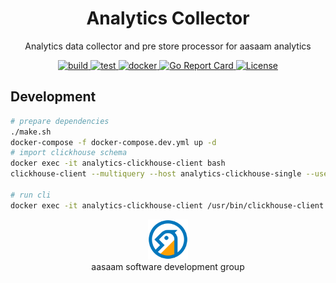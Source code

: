 <div align="center">
  <h1>
    Analytics Collector
  </h1>
  <p>
    Analytics data collector and pre store processor for aasaam analytics
  </p>
  <p>
    <a href="https://github.com/aasaam/analytics-collector/actions/workflows/build.yml" target="_blank">
      <img src="https://github.com/aasaam/analytics-collector/actions/workflows/build.yml/badge.svg" alt="build" />
    </a>
    <a href="https://github.com/aasaam/analytics-collector/actions/workflows/test.yml" target="_blank">
      <img src="https://github.com/aasaam/analytics-collector/actions/workflows/test.yml/badge.svg" alt="test" />
    </a>
    <a href="https://hub.docker.com/r/aasaam/analytics-collector" target="_blank">
      <img src="https://img.shields.io/docker/image-size/aasaam/analytics-collector?label=docker%20image" alt="docker" />
    </a>
    <a href="https://goreportcard.com/report/github.com/aasaam/analytics-collector">
      <img alt="Go Report Card" src="https://goreportcard.com/badge/github.com/aasaam/analytics-collector">
      </a>
    <a href="https://github.com/aasaam/analytics-collector/blob/master/LICENSE">
      <img alt="License" src="https://img.shields.io/github/license/aasaam/analytics-collector">
    </a>
  </p>
</div>

## Development

```bash
# prepare dependencies
./make.sh
docker-compose -f docker-compose.dev.yml up -d
# import clickhouse schema
docker exec -it analytics-clickhouse-client bash
clickhouse-client --multiquery --host analytics-clickhouse-single --user 'analytics' --password 'password123123' < /tmp/schema.sql

# run cli
docker exec -it analytics-clickhouse-client /usr/bin/clickhouse-client --vertical --host analytics-clickhouse-single --user 'analytics' --password 'password123123'
```

<div>
  <p align="center">
    <img alt="aasaam software development group" width="64" src="https://raw.githubusercontent.com/aasaam/information/master/logo/aasaam.svg">
    <br />
    aasaam software development group
  </p>
</div>
